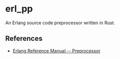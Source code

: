 erl_pp
======

An Erlang source code preprocessor written in Rust.

References
----------

- [Erlang Reference Manual -- Preprocessor](http://erlang.org/doc/reference_manual/macros.html)
